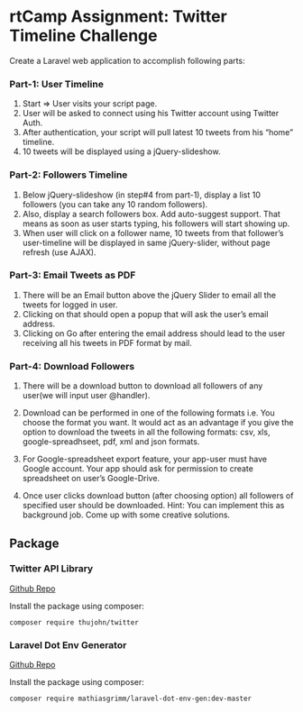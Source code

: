 # rtCamp Assignment: Twitter Timeline Challenge

Create a Laravel web application to accomplish following parts:

### Part-1: User Timeline

   1. Start => User visits your script page.
   2. User will be asked to connect using his Twitter account using Twitter Auth.
   3. After authentication, your script will pull latest 10 tweets from his “home” timeline.
   4. 10 tweets will be displayed using a jQuery-slideshow.

### Part-2: Followers Timeline

   1. Below jQuery-slideshow (in step#4 from part-1), display a list 10 followers (you can take any 10 random followers).
   2. Also, display a search followers box. Add auto-suggest support. That means as soon as user starts typing, his followers will start showing up.
   3. When user will click on a follower name, 10 tweets from that follower’s user-timeline will be displayed in same jQuery-slider, without page refresh (use AJAX).

### Part-3: Email Tweets as PDF

   1. There will be an Email button above the jQuery Slider to email all the tweets for logged in user.
   2. Clicking on that should open a popup that will ask the user’s email address.
   3. Clicking on Go after entering the email address should lead to the user receiving all his tweets in PDF format by mail.

### Part-4: Download Followers

   1. There will be a download button to download all followers of any user(we will input user @handler).

   2. Download can be performed in one of the following formats i.e. You choose the format you want. It would act as an advantage if you give the option to download the tweets in all the following formats: csv, xls, google-spreadhseet, pdf, xml and json formats.

   3. For Google-spreadsheet export feature, your app-user must have Google account. Your app should ask for permission to create spreadsheet on user’s Google-Drive.

   4. Once user clicks download button (after choosing option) all followers of specified user should be downloaded. Hint: You can implement this as background job. Come up with some creative solutions.

## Package
### Twitter API Library
[Github Repo](https://github.com/thujohn/twitter)

Install the package using composer:
```
composer require thujohn/twitter
```

### Laravel Dot Env Generator
[Github Repo](https://github.com/mathiasgrimm/laravel-dot-env-gen)

Install the package using composer:
```
composer require mathiasgrimm/laravel-dot-env-gen:dev-master
```


